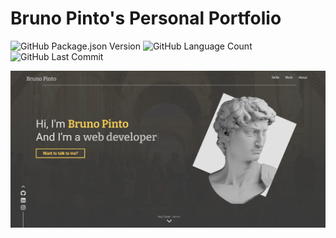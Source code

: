 # Bruno Pinto's Personal Portfolio
<img alt="GitHub Package.json Version" src="https://img.shields.io/github/package-json/v/brunopinto22/brunopinto" /> <img alt="GitHub Language Count" src="https://img.shields.io/github/languages/count/brunopinto22/brunopinto" />  <img alt="" src="https://img.shields.io/github/repo-size/brunopinto22/brunopinto" /> <img alt="GitHub Last Commit" src="https://img.shields.io/github/last-commit/brunopinto22/brunopinto" /> 

<img src="./assets/landing.png">
